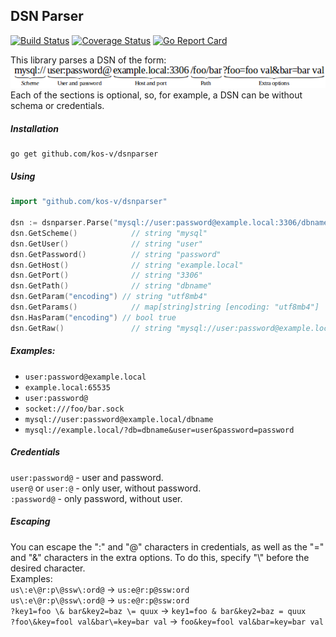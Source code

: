## DSN Parser
[![Build Status](https://app.travis-ci.com/kos-v/dsnparser.svg?branch=main)](https://app.travis-ci.com/kos-v/dsnparser)
[![Coverage Status](https://codecov.io/gh/kos-v/dsnparser/branch/main/graph/badge.svg)](https://codecov.io/gh/kos-v/dsnparser)
[![Go Report Card](https://goreportcard.com/badge/github.com/kos-v/dsnparser)](https://goreportcard.com/report/github.com/kos-v/dsnparser)

This library parses a DSN of the form:  
![](doc/structure.png)  
Each of the sections is optional, so, for example, a DSN can be without schema or credentials.  

##### Installation
```shell
go get github.com/kos-v/dsnparser
```

##### Using
```go
import "github.com/kos-v/dsnparser"

dsn := dsnparser.Parse("mysql://user:password@example.local:3306/dbname?encoding=utf8mb4");
dsn.GetScheme()            // string "mysql"
dsn.GetUser()              // string "user"
dsn.GetPassword()          // string "password"
dsn.GetHost()              // string "example.local"
dsn.GetPort()              // string "3306"
dsn.GetPath()              // string "dbname"
dsn.GetParam("encoding") // string "utf8mb4"
dsn.GetParams()            // map[string]string [encoding: "utf8mb4"]
dsn.HasParam("encoding") // bool true
dsn.GetRaw()               // string "mysql://user:password@example.local:3306/dbname?encoding=utf8mb4"
```

##### Examples:
- `user:password@example.local`
- `example.local:65535`
- `user:password@`
- `socket:///foo/bar.sock`
- `mysql://user:password@example.local/dbname`
- `mysql://example.local/?db=dbname&user=user&password=password`

##### Credentials
`user:password@` - user and password.  
`user@` or `user:@` - only user, without password.  
`:password@` - only password, without user.  

##### Escaping
You can escape the ":" and "@" characters in credentials, as well as the "=" and "&" characters in the extra options. To do this, specify "\\" before the desired character.  
Examples:  
`us\:e\@r:p\@ssw\:ord@` -> `us:e@r:p@ssw:ord`  
`us\:e\@r:p\@ssw\:ord@` -> `us:e@r:p@ssw:ord`  
`?key1=foo \& bar&key2=baz \= quux` -> `key1=foo & bar&key2=baz = quux`  
`?foo\&key=fool val&bar\=key=bar val` -> `foo&key=fool val&bar=key=bar val`  
